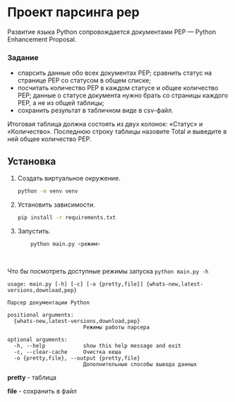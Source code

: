# Проект парсинга pep
Развитие языка Python сопровождается документами PEP — Python Enhancement Proposal. 

### Задание
- спарсить данные обо всех документах PEP;
сравнить статус на странице PEP со статусом в общем списке;
- посчитать количество PEP в каждом статусе и общее количество PEP; данные о статусе документа нужно брать со страницы каждого PEP, а не из общей таблицы;
- сохранить результат в табличном виде в csv-файл.

Итоговая таблица должна состоять из двух колонок: «Статус» и «Количество». Последнюю строку таблицы назовите Total и выведите в ней общее количество PEP. 

## Установка
1. Создать виртуальное окружение.
    ```bash
    python -m venv venv
    ```
2. Установить зависимости.
    ```bash
    pip install -r requirements.txt
    ```
3. Запустить.
    ```bash
        python main.py <режим>
    ```
<br>

Что бы посмотреть доступные режимы запуска ```python main.py -h```
```
usage: main.py [-h] [-c] [-o {pretty,file}] {whats-new,latest-versions,download,pep}

Парсер документации Python

positional arguments:
  {whats-new,latest-versions,download,pep}
                        Режимы работы парсера

optional arguments:
  -h, --help            show this help message and exit
  -c, --clear-cache     Очистка кеша
  -o {pretty,file}, --output {pretty,file}
                        Дополнительные способы вывода данных
```
**pretty** - таблица

**file** - сохранить в файл